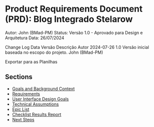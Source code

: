 # Product Requirements Document (PRD): Blog Integrado Stelarow

Autor: John (BMad-PM)
Status: Versão 1.0 - Aprovado para Design e Arquitetura
Data: 26/07/2024

Change Log
Data	Versão	Descrição	Autor
2024-07-26	1.0	Versão inicial baseada no escopo do projeto.	John (BMad-PM)

Exportar para as Planilhas

## Sections

- [Goals and Background Context](./goals-and-background-context.md)
- [Requirements](./requirements.md)
- [User Interface Design Goals](./user-interface-design-goals.md)
- [Technical Assumptions](./technical-assumptions.md)
- [Epic List](./epic-list.md)
- [Checklist Results Report](./checklist-results-report.md)
- [Next Steps](./next-steps.md)